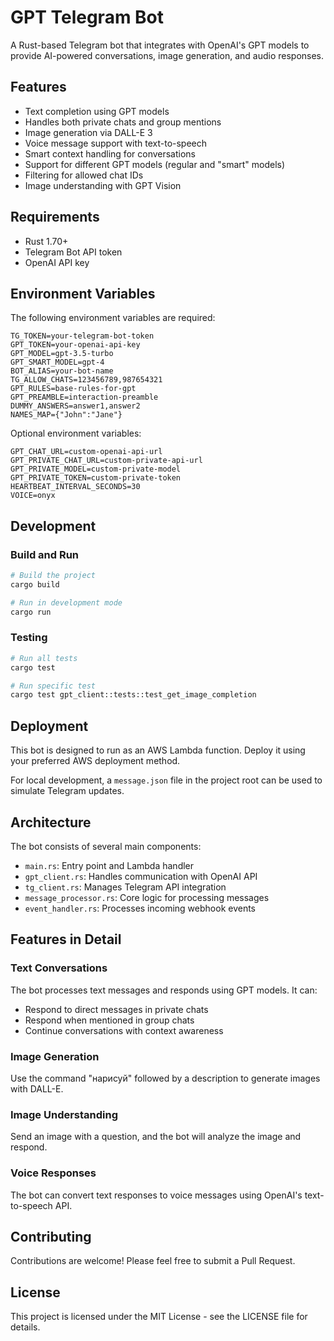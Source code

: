 # GPT Telegram Bot

A Rust-based Telegram bot that integrates with OpenAI's GPT models to provide AI-powered conversations, image generation, and audio responses.

## Features

- Text completion using GPT models
- Handles both private chats and group mentions
- Image generation via DALL-E 3
- Voice message support with text-to-speech
- Smart context handling for conversations
- Support for different GPT models (regular and "smart" models)
- Filtering for allowed chat IDs
- Image understanding with GPT Vision

## Requirements

- Rust 1.70+ 
- Telegram Bot API token
- OpenAI API key

## Environment Variables

The following environment variables are required:

```
TG_TOKEN=your-telegram-bot-token
GPT_TOKEN=your-openai-api-key
GPT_MODEL=gpt-3.5-turbo
GPT_SMART_MODEL=gpt-4
BOT_ALIAS=your-bot-name
TG_ALLOW_CHATS=123456789,987654321
GPT_RULES=base-rules-for-gpt
GPT_PREAMBLE=interaction-preamble
DUMMY_ANSWERS=answer1,answer2
NAMES_MAP={"John":"Jane"}
```

Optional environment variables:
```
GPT_CHAT_URL=custom-openai-api-url
GPT_PRIVATE_CHAT_URL=custom-private-api-url
GPT_PRIVATE_MODEL=custom-private-model
GPT_PRIVATE_TOKEN=custom-private-token
HEARTBEAT_INTERVAL_SECONDS=30
VOICE=onyx
```

## Development

### Build and Run

```bash
# Build the project
cargo build

# Run in development mode
cargo run
```

### Testing

```bash
# Run all tests
cargo test

# Run specific test
cargo test gpt_client::tests::test_get_image_completion
```

## Deployment

This bot is designed to run as an AWS Lambda function. Deploy it using your preferred AWS deployment method.

For local development, a `message.json` file in the project root can be used to simulate Telegram updates.

## Architecture

The bot consists of several main components:

- `main.rs`: Entry point and Lambda handler
- `gpt_client.rs`: Handles communication with OpenAI API
- `tg_client.rs`: Manages Telegram API integration
- `message_processor.rs`: Core logic for processing messages
- `event_handler.rs`: Processes incoming webhook events

## Features in Detail

### Text Conversations

The bot processes text messages and responds using GPT models. It can:
- Respond to direct messages in private chats
- Respond when mentioned in group chats
- Continue conversations with context awareness

### Image Generation

Use the command "нарисуй" followed by a description to generate images with DALL-E.

### Image Understanding

Send an image with a question, and the bot will analyze the image and respond.

### Voice Responses

The bot can convert text responses to voice messages using OpenAI's text-to-speech API.

## Contributing

Contributions are welcome! Please feel free to submit a Pull Request.

## License

This project is licensed under the MIT License - see the LICENSE file for details.